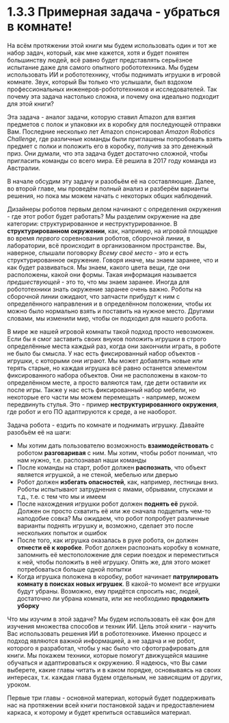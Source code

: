 # 1.3.3 Примерная задача - убраться в комнате!

На всём протяжении этой книги мы будем использовать один и тот же набор задач, который, как мне кажется, хотя и будет понятен большинству людей, всё равно будет представлять серьёзное испытание даже для самого опытного робототехника. Мы будем использовать ИИ и робототехнику, чтобы поднимать игрушки в игровой комнате. Звук, который Вы только что услышали, был вздохом профессиональных инженеров-робототехников и исследователей. Так почему эта задача настолько сложна, и почему она идеально подходит для этой книги?

Эта задача - аналог задачи, которую ставил Amazon для взятия предметов с полок и упаковки их в коробку для последующей отправки Вам. Последние несколько лет Amazon спонсировал _Amazon Robotics Challenge_, где различные команды были приглашены попробовать взять предмет с полки и положить его в коробку, получив за это денежный приз. Они думали, что эта задача будет достаточно сложной, чтобы пригласить команды со всего мира. Её решила в 2017 году команда из Австралии.

В начале обсудим эту задачу и разобьём её на составляющие. Далее, во второй главе, мы проведём полный анализ и разберём варианты решения, но пока мы можем начать с некоторых общих наблюдений.

Дизайнеры роботов первым делом начинают с определения окружения - где этот робот будет работать? Мы разделим окружение на две категории: структурированное и неструктурированное. В **структурированном окружении**, как, например, на игровой площадке во время _первого_ соревнования роботов, сборочной линии, в лаборатории, всё происходит в организованном пространстве. Вы, наверное, слышали поговорку _Всему своё место_ - это и есть структурированное окружение. Говоря иначе, мы знаем заранее, что и как будет развиваться. Мы знаем, какого цвета вещи, где они расположены, какой они формы. Такая информация называется _предшествующей_ - это то, что мы знаем заранее. Иногда для робототехники знать окружение заранее очень важно. Роботы на сборочной линии ожидают, что запчасти прибудут к ним с определённого направления и в определённом положении, чтобы их можно было нормально взять и поставить на нужное место. Другими словами, мы изменили мир, чтобы он подходил для нашего робота.

В мире же нашей игровой комнаты такой подход просто невозможен. Если бы я смог заставить своих внуков положить игрушки в строго определённые места каждый раз, когда они закончили играть, в роботе не было бы смысла. У нас есть фиксированный набор объектов - игрушки, с которыми они играют. Мы может добавлять новые или терять старые, но каждая игрушка всё равно останется элементом фиксированного набора объектов. Они не расположены в каком-то определённом месте, а просто валяются там, где дети оставили их после игры. Также у нас есть фиксированный набор мебели, но некоторые его части мы можем перемещать - например, можем передвинуть стулья. Это - пример **неструктурированного окружения**, где робот и его ПО адаптируются к среде, а не наоборот.

Задача робота - ездить по комнате и поднимать игрушку. Давайте разобьём её на шаги:

* Мы хотим дать пользователю возможность **взаимодействовать** с роботом **разговаривая** с ним. Мы хотим, чтобы робот понимал, что нам нужно, т.е. распознавал наши команды
* После команды на старт, робот должен **распознать**, что объект является игрушкой, а не стеной, мебелью или дверью
* Робот должен **избегать опасностей**, как, например, лестницы вниз. Роботы испытывают затруднения с ямами, обрывами, спусками и т.д., т.е. с тем что мы и имеем
* После нахождения игрушки робот должен **поднять её** рукой. Должен он просто схватить её или же сначала подцепить чем-то наподобие совка? Мы ожидаем, что робот попробует различные варианты поднять игрушку и, возможно, сделает это после нескольких попыток и ошибок
* После того, как игрушка оказалась в руке робота, он должен **отнести её к коробке**. Робот должен распознать коробку в комнате, запомнить её местоположение для серии поездок и переместиться к ней, чтобы положить в неё игрушку. Опять же, для этого может потребоваться больше одной попытки
* Когда игрушка положена в коробку, робот начинает **патрулировать комнату в поисках новых игрушек**. В какой-то момент все игрушки будут убраны. Возможно, ему придётся спросить нас, людей, достаточно ли убрана комната, или же необходимо **продолжить уборку**

Что мы изучим в этой задаче? Мы будем использовать её как фон для изучения множества способов и техник ИИ. Цель этой книги - научить Вас использовать решения ИИ в робототехнике. Именно процесс и подход являются важной информацией, а не задача и не робот, которого я разработал, чтобы у нас было что сфотографировать для книги. Мы покажем техники, которые помогут движущейся машине обучаться и адаптироваться к окружению. Я надеюсь, что Вы сами выберете, какие главы читать и в каком порядке, основываясь на своих интересах, т.к. каждая глава будем отдельным, не зависящим от других, уроком.

Первые три главы - основной материал, который будет поддерживать нас на протяжении всей книги постановкой задач и предоставлением каркаса, к которому и будет крепиться оставшийся материал.

